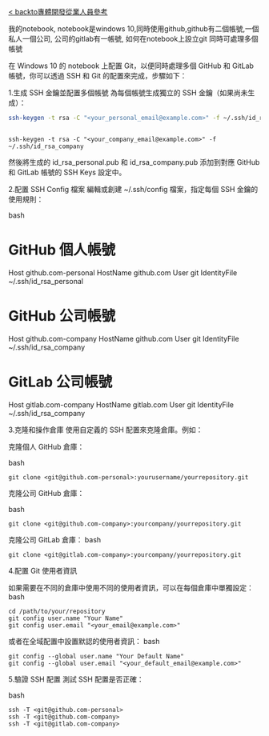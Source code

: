 [< backto專體開發從業人員參考](../../../README.md)

我的notebook, notebook是windows 10,同時使用github,github有二個帳號,一個私人一個公司, 公司的gitlab有一帳號, 如何在notebook上設立git 同時可處理多個帳號

在 Windows 10 的 notebook 上配置 Git，以便同時處理多個 GitHub 和 GitLab 帳號，你可以透過 SSH 和 Git 的配置來完成，步驟如下：

1.生成 SSH 金鑰並配置多個帳號
為每個帳號生成獨立的 SSH 金鑰（如果尚未生成）：

 ```bash
ssh-keygen -t rsa -C "<your_personal_email@example.com>" -f ~/.ssh/id_rsa_personal
 ```

```

ssh-keygen -t rsa -C "<your_company_email@example.com>" -f ~/.ssh/id_rsa_company
```

然後將生成的 id_rsa_personal.pub 和 id_rsa_company.pub 添加到對應 GitHub 和 GitLab 帳號的 SSH Keys 設定中。

2.配置 SSH Config 檔案
編輯或創建 ~/.ssh/config 檔案，指定每個 SSH 金鑰的使用規則：

bash

# GitHub 個人帳號

Host github.com-personal
  HostName github.com
  User git
  IdentityFile ~/.ssh/id_rsa_personal

# GitHub 公司帳號

Host github.com-company
  HostName github.com
  User git
  IdentityFile ~/.ssh/id_rsa_company

# GitLab 公司帳號

Host gitlab.com-company
  HostName gitlab.com
  User git
  IdentityFile ~/.ssh/id_rsa_company

3.克隆和操作倉庫
使用自定義的 SSH 配置來克隆倉庫。例如：

克隆個人 GitHub 倉庫：

bash

```
git clone <git@github.com-personal>:yourusername/yourrepository.git
```

克隆公司 GitHub 倉庫：

bash

```
git clone <git@github.com-company>:yourcompany/yourrepository.git
```

克隆公司 GitLab 倉庫：
bash

```
git clone <git@gitlab.com-company>:yourcompany/yourrepository.git
```

4.配置 Git 使用者資訊

如果需要在不同的倉庫中使用不同的使用者資訊，可以在每個倉庫中單獨設定：
bash

```
cd /path/to/your/repository
git config user.name "Your Name"
git config user.email "<your_email@example.com>"
```

或者在全域配置中設置默認的使用者資訊：
bash

```
git config --global user.name "Your Default Name"
git config --global user.email "<your_default_email@example.com>"
```

5.驗證 SSH 配置
測試 SSH 配置是否正確：

bash

```
ssh -T <git@github.com-personal>
ssh -T <git@github.com-company>
ssh -T <git@gitlab.com-company>
```
